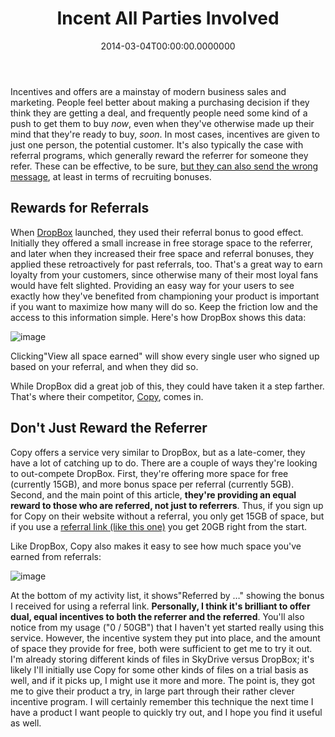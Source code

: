 ﻿---
title: Incent All Parties Involved
date: "2014-03-04T00:00:00.0000000"
featuredImage: /img/image_6.png
---

Incentives and offers are a mainstay of modern business sales and marketing. People feel better about making a purchasing decision if they think they are getting a deal, and frequently people need some kind of a push to get them to buy _now_, even when they've otherwise made up their mind that they're ready to buy, _soon_. In most cases, incentives are given to just one person, the potential customer. It's also typically the case with referral programs, which generally reward the referrer for someone they refer. These can be effective, to be sure, [but they can also send the wrong message](http://jasonpunyon.com/blog/2012/05/11/employee-referral-bonuses-are-pants-on-head-stupid), at least in terms of recruiting bonuses.

## Rewards for Referrals

When [DropBox](https://db.tt/9EN76sb) launched, they used their referral bonus to good effect. Initially they offered a small increase in free storage space to the referrer, and later when they increased their free space and referral bonuses, they applied these retroactively for past referrals, too. That's a great way to earn loyalty from your customers, since otherwise many of their most loyal fans would have felt slighted. Providing an easy way for your users to see exactly how they've benefited from championing your product is important if you want to maximize how many will do so. Keep the friction low and the access to this information simple. Here's how DropBox shows this data:

![image](/img/image_3.png "image")

Clicking"View all space earned" will show every single user who signed up based on your referral, and when they did so.

While DropBox did a great job of this, they could have taken it a step farther. That's where their competitor, [Copy](https://copy.com?r=6kuUsW), comes in.

## Don't Just Reward the Referrer

Copy offers a service very similar to DropBox, but as a late-comer, they have a lot of catching up to do. There are a couple of ways they're looking to out-compete DropBox. First, they're offering more space for free (currently 15GB), and more bonus space per referral (currently 5GB). Second, and the main point of this article, **they're providing an equal reward to those who are referred, not just to referrers**. Thus, if you sign up for Copy on their website without a referral, you only get 15GB of space, but if you use a [referral link (like this one)](https://copy.com?r=6kuUsW) you get 20GB right from the start.

Like DropBox, Copy also makes it easy to see how much space you've earned from referrals:

![image](/img/image_6.png"image")

At the bottom of my activity list, it shows"Referred by …" showing the bonus I received for using a referral link. **Personally, I think it's brilliant to offer dual, equal incentives to both the referrer and the referred**. You'll also notice from my usage ("0 / 50GB") that I haven't yet started really using this service. However, the incentive system they put into place, and the amount of space they provide for free, both were sufficient to get me to try it out. I'm already storing different kinds of files in SkyDrive versus DropBox; it's likely I'll initially use Copy for some other kinds of files on a trial basis as well, and if it picks up, I might use it more and more. The point is, they got me to give their product a try, in large part through their rather clever incentive program. I will certainly remember this technique the next time I have a product I want people to quickly try out, and I hope you find it useful as well.

